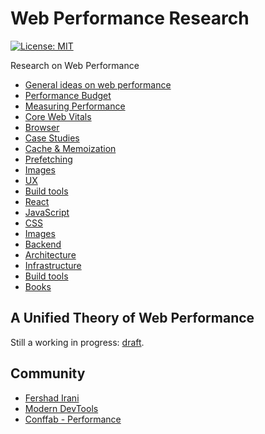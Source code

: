 # Web Performance Research

[![License: MIT](https://img.shields.io/badge/License-MIT-blue.svg)](https://opensource.org/licenses/MIT)

Research on Web Performance

- [General ideas on web performance](general)
- [Performance Budget](performance-budget)
- [Measuring Performance](measuring-performance)
- [Core Web Vitals](core-web-vitals)
- [Browser](browser)
- [Case Studies](case-studies)
- [Cache & Memoization](cache-and-memoization)
- [Prefetching](prefetching)
- [Images](images)
- [UX](ux)
- [Build tools](build-tools)
- [React](react)
- [JavaScript](javascript)
- [CSS](css)
- [Images](images)
- [Backend](backend)
- [Architecture](architecture)
- [Infrastructure](infrastructure)
- [Build tools](build-tools)
- [Books](books)

## A Unified Theory of Web Performance

Still a working in progress: [draft](draft/a-unified-theory-of-web-performance.md).

## Community

- [Fershad Irani](https://fershad.com/writing/all)
- [Modern DevTools](https://moderndevtools.com)
- [Conffab - Performance](https://conffab.com/topic/performance)
